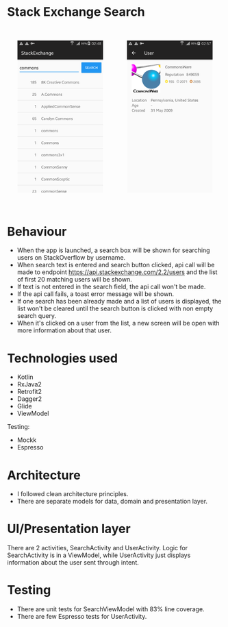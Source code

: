 # Stack Exchange Search

<br/>
<p align="center">
    <img src="images/search_screen.png" width="200">
    &nbsp;&nbsp;&nbsp;&nbsp;&nbsp;&nbsp;&nbsp;&nbsp;&nbsp;&nbsp;&nbsp;&nbsp;
    <img src="images/user_screen.png" width="200">
</p>
<br/>

# Behaviour
- When the app is launched, a search box will be shown for searching users on StackOverflow by username.
- When search text is entered and search button clicked, api call will be made to endpoint https://api.stackexchange.com/2.2/users
and the list of first 20 matching users will be shown.
- If text is not entered in the search field, the api call won't be made.
- If the api call fails, a toast error message will be shown.
- If one search has been already made and a list of users is displayed, the list won't be cleared until the search button is clicked with
non empty search query.
- When it's clicked on a user from the list, a new screen will be open with more information about that user.

# Technologies used
- Kotlin
- RxJava2
- Retrofit2
- Dagger2
- Glide
- ViewModel

Testing:
- Mockk
- Espresso

# Architecture
- I followed clean architecture principles.
- There are separate models for data, domain and presentation layer.

# UI/Presentation layer
There are 2 activities, SearchActivity and UserActivity.
Logic for SearchActivity is in a ViewModel, while UserActivity just displays information about the user sent through intent.

# Testing
- There are unit tests for SearchViewModel with 83% line coverage.
- There are few Espresso tests for UserActivity.

